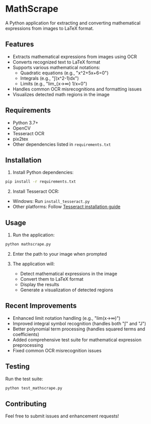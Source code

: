 # MathScrape

A Python application for extracting and converting mathematical expressions from images to LaTeX format.

## Features

- Extracts mathematical expressions from images using OCR
- Converts recognized text to LaTeX format
- Supports various mathematical notations:
  - Quadratic equations (e.g., "x^2+5x+6=0")
  - Integrals (e.g., "∫(x^2-1)dx")
  - Limits (e.g., "lim_{x→∞} 1/x=0")
- Handles common OCR misrecognitions and formatting issues
- Visualizes detected math regions in the image

## Requirements

- Python 3.7+
- OpenCV
- Tesseract OCR
- pix2tex
- Other dependencies listed in `requirements.txt`

## Installation

1. Install Python dependencies:
```bash
pip install -r requirements.txt
```

2. Install Tesseract OCR:
- Windows: Run `install_tesseract.py`
- Other platforms: Follow [Tesseract installation guide](https://github.com/UB-Mannheim/tesseract/wiki)

## Usage

1. Run the application:
```bash
python mathscrape.py
```

2. Enter the path to your image when prompted

3. The application will:
   - Detect mathematical expressions in the image
   - Convert them to LaTeX format
   - Display the results
   - Generate a visualization of detected regions

## Recent Improvements

- Enhanced limit notation handling (e.g., "lim(x→∞)")
- Improved integral symbol recognition (handles both "∫" and "J")
- Better polynomial term processing (handles squared terms and coefficients)
- Added comprehensive test suite for mathematical expression preprocessing
- Fixed common OCR misrecognition issues

## Testing

Run the test suite:
```bash
python test_mathscrape.py
```

## Contributing

Feel free to submit issues and enhancement requests!
